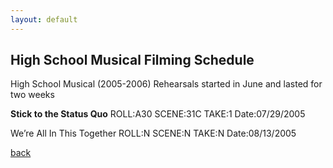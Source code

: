 ```yaml
---
layout: default
---
```


## High School Musical Filming Schedule

High School Musical (2005-2006)
Rehearsals started in June and lasted for two weeks

<strong>Stick to the Status Quo</strong>
ROLL:A30 SCENE:31C TAKE:1
Date:07/29/2005

We’re All In This Together
ROLL:N SCENE:N TAKE:N
Date:08/13/2005

[back](./)
